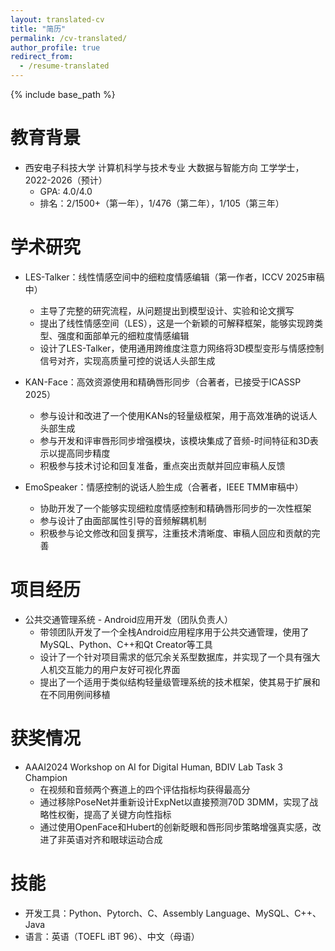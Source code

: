 ```yaml
---
layout: translated-cv
title: "简历"
permalink: /cv-translated/
author_profile: true
redirect_from:
  - /resume-translated
---
```


{% include base_path %}

教育背景
======
* 西安电子科技大学 计算机科学与技术专业 大数据与智能方向 工学学士，2022-2026（预计）
  * GPA: 4.0/4.0
  * 排名：2/1500+（第一年），1/476（第二年），1/105（第三年）

学术研究
======
* LES-Talker：线性情感空间中的细粒度情感编辑（第一作者，ICCV 2025审稿中）
  * 主导了完整的研究流程，从问题提出到模型设计、实验和论文撰写
  * 提出了线性情感空间（LES），这是一个新颖的可解释框架，能够实现跨类型、强度和面部单元的细粒度情感编辑
  * 设计了LES-Talker，使用通用跨维度注意力网络将3D模型变形与情感控制信号对齐，实现高质量可控的说话人头部生成

* KAN-Face：高效资源使用和精确唇形同步（合著者，已接受于ICASSP 2025）
  * 参与设计和改进了一个使用KANs的轻量级框架，用于高效准确的说话人头部生成
  * 参与开发和评审唇形同步增强模块，该模块集成了音频-时间特征和3D表示以提高同步精度
  * 积极参与技术讨论和回复准备，重点突出贡献并回应审稿人反馈

* EmoSpeaker：情感控制的说话人脸生成（合著者，IEEE TMM审稿中）
  * 协助开发了一个能够实现细粒度情感控制和精确唇形同步的一次性框架
  * 参与设计了由面部属性引导的音频解耦机制
  * 积极参与论文修改和回复撰写，注重技术清晰度、审稿人回应和贡献的完善

项目经历
======
* 公共交通管理系统 - Android应用开发（团队负责人）
  * 带领团队开发了一个全栈Android应用程序用于公共交通管理，使用了MySQL、Python、C++和Qt Creator等工具
  * 设计了一个针对项目需求的低冗余关系型数据库，并实现了一个具有强大人机交互能力的用户友好可视化界面
  * 提出了一个适用于类似结构轻量级管理系统的技术框架，使其易于扩展和在不同用例间移植

获奖情况
======
* AAAI2024 Workshop on AI for Digital Human, BDIV Lab Task 3 Champion
  * 在视频和音频两个赛道上的四个评估指标均获得最高分
  * 通过移除PoseNet并重新设计ExpNet以直接预测70D 3DMM，实现了战略性权衡，提高了关键方向性指标
  * 通过使用OpenFace和Hubert的创新眨眼和唇形同步策略增强真实感，改进了非英语对齐和眼球运动合成

技能
======
* 开发工具：Python、Pytorch、C、Assembly Language、MySQL、C++、Java
* 语言：英语（TOEFL iBT 96）、中文（母语） 